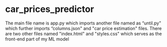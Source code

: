 # car_prices_predictor

The main file name is app.py which imports another file named as 
“until.py" which further imports “columns.json" and
"car price estimation" files. 
There are two other files named "index.html" and "styles.css" which serves as the front-end part of my ML model
